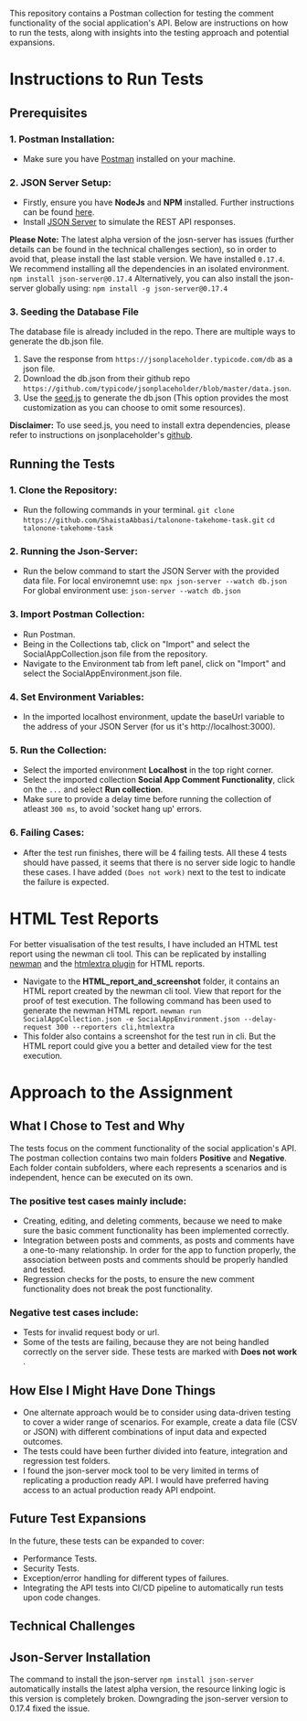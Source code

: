 This repository contains a Postman collection for testing the comment functionality of the social application's API. Below are instructions on how to run the tests, along with insights into the testing approach and potential expansions.


# Instructions to Run Tests

## Prerequisites

### 1. Postman Installation: 

- Make sure you have [Postman](https://www.postman.com/downloads/) installed on your machine.

### 2. JSON Server Setup:

- Firstly, ensure you have __NodeJs__ and __NPM__ installed. Further instructions can be found [here](https://docs.npmjs.com/downloading-and-installing-node-js-and-npm).
- Install [JSON Server](https://github.com/typicode/json-server#getting-started) to simulate the REST API responses.

__Please Note:__ The latest alpha version of the josn-server has issues (further details can be found in the technical challenges section), so in order to avoid that, please install the last stable version. We have installed ```0.17.4```.
We recommend installing all the dependencies in an isolated environment.
``` npm install json-server@0.17.4 ```
Alternatively, you can also install the json-server globally using:
``` npm install -g json-server@0.17.4 ```

### 3. Seeding the Database File 

The database file is already included in the repo. There are multiple ways to generate the db.json file. 

1. Save the response from ```https://jsonplaceholder.typicode.com/db``` as a json file.
2. Download the db.json from their github repo ```https://github.com/typicode/jsonplaceholder/blob/master/data.json```.
3. Use the [seed.js](https://github.com/typicode/jsonplaceholder/blob/master/seed.js) to generate the db.json (This option provides the most customization as you can choose to omit some resources).

__Disclaimer:__ To use seed.js, you need to install extra dependencies, please refer to instructions on jsonplaceholder's [github](https://github.com/typicode/jsonplaceholder/tree/master). 


## Running the Tests

### 1. Clone the Repository:

- Run the following commands in your terminal. 
```git clone https://github.com/ShaistaAbbasi/talonone-takehome-task.git```
```cd talonone-takehome-task```

### 2. Running the Json-Server:

- Run the below command to start the JSON Server with the provided data file.
For local environemnt use:
```npx json-server --watch db.json``` 
For global environment use:
```json-server --watch db.json``` 

### 3. Import Postman Collection:

- Run Postman.
- Being in the Collections tab, click on "Import" and select the SocialAppCollection.json file from the repository.
- Navigate to the Environment tab from left panel, click on "Import" and select the SocialAppEnvironment.json file.

### 4. Set Environment Variables:

- In the imported localhost environment, update the baseUrl variable to the address of your JSON Server (for us it's http://localhost:3000).

### 5. Run the Collection:

- Select the imported environment __Localhost__ in the top right corner. 
- Select the imported collection __Social App Comment Functionality__, click on the ```...``` and select __Run collection__.
- Make sure to provide a delay time before running the collection of atleast ```300 ms```, to avoid 'socket hang up' errors. 

### 6. Failing Cases:

- After the test run finishes, there will be 4 failing tests. All these 4 tests should have passed, it seems that there is no server side logic to handle these cases. I have added ```(Does not work)``` next to the test to indicate the failure is expected. 


# HTML Test Reports

For better visualisation of the test results, I have included an HTML test report using the newman cli tool. This can be replicated by installing [newman](https://learning.postman.com/docs/collections/using-newman-cli/installing-running-newman/) and the [htmlextra plugin](https://www.npmjs.com/package/newman-reporter-htmlextra) for HTML reports.

- Navigate to the __HTML_report_and_screenshot__ folder, it contains an HTML report created by the newman cli tool. View that report for the proof of test execution. The following command has been used to generate the newman HTML report.
```newman run SocialAppCollection.json -e SocialAppEnvironment.json --delay-request 300 --reporters cli,htmlextra``` 
- This folder also contains a screenshot for the test run in cli. But the HTML report could give you a better and detailed view for the test execution. 


# Approach to the Assignment

## What I Chose to Test and Why

The tests focus on the comment functionality of the social application's API. The postman collection contains two main folders __Positive__ and __Negative__. Each folder contain subfolders, where each represents a scenarios and is independent, hence can be executed on its own. 

### The positive test cases mainly include:

- Creating, editing, and deleting comments, because we need to make sure the basic comment functionality has been implemented correctly. 
- Integration between posts and comments, as posts and comments have a one-to-many relationship. In order for the app to function properly, the association between posts and comments should be properly handled and tested. 
- Regression checks for the posts, to ensure the new comment functionality does not break the post functionality.

### Negative test cases include:

- Tests for invalid request body or url.
- Some of the tests are failing, because they are not being handled correctly on the server side. These tests are marked with __Does not work__ .


## How Else I Might Have Done Things 

- One alternate approach would be to consider using data-driven testing to cover a wider range of scenarios. For example, create a data file (CSV or JSON) with different combinations of input data and expected outcomes.
- The tests could have been further divided into feature, integration and regression test folders. 
- I found the json-server mock tool to be very limited in terms of replicating a production ready API. I would have preferred having access to an actual production ready API endpoint.  


## Future Test Expansions

In the future, these tests can be expanded to cover:

- Performance Tests.
- Security Tests.
- Exception/error handling for different types of failures.
- Integrating the API tests into CI/CD pipeline to automatically run tests upon code changes.


## Technical Challenges 

## Json-Server Installation

The command to install the json-server ```npm install json-server``` automatically installs the latest alpha version, the resource linking logic is this version is completely broken. Downgrading the json-server version to 0.17.4 fixed the issue.










